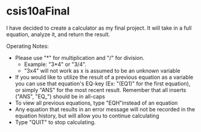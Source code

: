 # csis10aFinal
I have decided to create a calculator as my final project. It will take in a full equation, analyze it, and return the result.

Operating Notes:
* Please use "*" for multiplication and "/" for division.
  - Example: "3*4" or "3/4".
  - "3x4" will not work as x is assumed to be an unknown variable
* If you would like to utilize the result of a previous equation as
  a variable you can use that equation's EQ-key (Ex: "(EQ1)" for
  the first equation), or simply "ANS" for the most recent result.
  Remember that all inserts ("ANS", "EQ_") should be in all-caps
* To view all previous equations, type "EQH"instead of an equation
* Any equation that results in an error message will not be recorded
  in the equation history, but will allow you to continue calculating
* Type "QUIT" to stop calculating.
